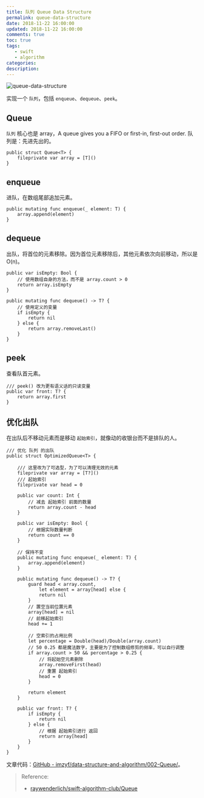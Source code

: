 ```yaml
---
title: 队列 Queue Data Structure
permalink: queue-data-structure
date: 2018-11-22 16:00:00
updated: 2018-11-22 16:00:00
comments: true
toc: true
tags:
   - swift
   - algorithm
categories:
description:
---
```


<img src="https://ws4.sinaimg.cn/large/006tKfTcly1g0m6327qu1j31y00u0e87.jpg" alt="queue-data-structure" />

实现一个 `队列`，包括 `enqueue`、`dequeue`、`peek`。

## Queue

`队列` 核心也是 array，A queue gives you a FIFO or first-in, first-out order. 队列是：先进先出的。

```
public struct Queue<T> {    
    fileprivate var array = [T]()
}
```

<!-- more -->

## enqueue

进队，在数组尾部追加元素。

```
public mutating func enqueue(_ element: T) {
    array.append(element)
}
```

## dequeue

出队，将首位的元素移除。因为首位元素移除后，其他元素依次向前移动，所以是 O(n)。

```
public var isEmpty: Bool {
    // 使用数组自身的方法，而不是 array.count > 0
    return array.isEmpty
}

public mutating func dequeue() -> T? {
    // 使用定义的变量
    if isEmpty {
        return nil
    } else {
        return array.removeLast()
    }
}
```

## peek

查看队首元素。

```
/// peek() 改为更有语义话的只读变量
public var front: T? {
    return array.first
}
```

## 优化出队

在出队后不移动元素而是移动 `起始索引`，就像动的收银台而不是排队的人。

```
/// 优化 队列 的出队
public struct OptimizedQueue<T> {

    /// 这里改为了可选型，为了可以清理无效的元素
    fileprivate var array = [T?]()
    /// 起始索引
    fileprivate var head = 0

    public var count: Int {
        // 减去 起始索引 前面的数量
        return array.count - head
    }

    public var isEmpty: Bool {
        // 根据实际数量判断
        return count == 0
    }

    // 保持不变
    public mutating func enqueue(_ element: T) {
        array.append(element)
    }

    public mutating func dequeue() -> T? {
        guard head < array.count,
            let element = array[head] else {
            return nil
        }
        // 置空当前位置元素
        array[head] = nil
        // 前移起始索引
        head += 1

        // 空索引的占用比例
        let percentage = Double(head)/Double(array.count)
        // 50 0.25 都是魔法数字，主要是为了控制数组修剪的频率，可以自行调整
        if array.count > 50 && percentage > 0.25 {
            // 将起始空元素删除
            array.removeFirst(head)
            // 重置 起始索引
            head = 0
        }

        return element
    }

    public var front: T? {
        if isEmpty {
            return nil
        } else {
            // 根据 起始索引进行 返回
            return array[head]
        }
    }
}
```

文章代码：[GitHub - imzyf/data-structure-and-algorithm/002-Queue/](https://github.com/imzyf/data-structure-and-algorithm/tree/master/002-Queue)。

> Reference:
> - [raywenderlich/swift-algorithm-club/Queue](https://github.com/raywenderlich/swift-algorithm-club/tree/master/Queue)
